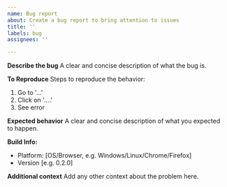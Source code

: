 ```yaml
---
name: Bug report
about: Create a bug report to bring attention to issues
title: ''
labels: bug
assignees: ''

---
```


**Describe the bug**
A clear and concise description of what the bug is.

**To Reproduce**
Steps to reproduce the behavior:
1. Go to '...'
2. Click on '....'
3. See error

**Expected behavior**
A clear and concise description of what you expected to happen.

**Build Info:**
 - Platform: [OS/Browser, e.g. Windows/Linux/Chrome/Firefox]
 - Version [e.g. 0.2.0]

**Additional context**
Add any other context about the problem here.
